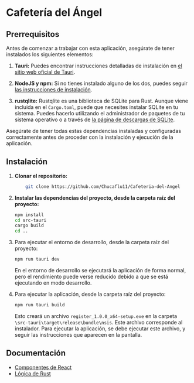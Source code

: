 # Cafetería del Ángel

## Prerrequisitos

Antes de comenzar a trabajar con esta aplicación, asegúrate de tener instalados los siguientes elementos:

1. **Tauri:** Puedes encontrar instrucciones detalladas de instalación en [el sitio web oficial de Tauri](https://tauri.app/).

2. **NodeJS y npm:** Si no tienes instalado alguno de los dos, puedes seguir [las instrucciones de instalación](https://es.reactjs.org/docs/getting-started.html).

3. **rustqlite:** Rustqlite es una biblioteca de SQLite para Rust. Aunque viene incluida en el `Cargo.toml`, puede que necesites instalar SQLite en tu sistema. Puedes hacerlo utilizando el administrador de paquetes de tu sistema operativo o a través de [la página de descargas de SQLite](https://www.sqlite.org/download.html).

Asegúrate de tener todas estas dependencias instaladas y configuradas correctamente antes de proceder con la instalación y ejecución de la aplicación.

## Instalación

1. **Clonar el repositorio:**

    ```Bash
        git clone https://github.com/Chucaflu11/Cafeteria-del-Angel
    ```

2. **Instalar las dependencias del proyecto, desde la carpeta raíz del proyecto:**

    ```bash
    npm install
    cd src-tauri
    cargo build
    cd ..
    ```

3. Para ejecutar el entorno de desarrollo, desde la carpeta raíz del proyecto:

    ```bash
    npm run tauri dev
    ```

    En el entorno de desarrollo se ejecutará la aplicación de forma normal, pero el rendimiento puede verse reducido debido a que se está ejecutando en modo desarrollo.

4. Para ejecutar la aplicación, desde la carpeta raíz del proyecto:

    ```bash
    npm run tauri build
    ```

    Esto creará un archivo `register_1.0.0_x64-setup.exe` en la carpeta `\src-tauri\target\release\bundle\nsis`.
    Este archivo corresponde al instalador. Para ejecutar la aplicación, se debe ejecutar este archivo, y seguir las instrucciones que aparecen en la pantalla.

## Documentación

* [Componentes de React](docs/componentes.md)
* [Lógica de Rust](docs/main-rs.md)
